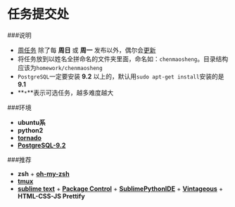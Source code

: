 任务提交处
==========

###说明
 * [周任务](https://github.com/Sicun/homework/blob/master/task.rst) 除了每 __周日__ 或 __周一__ 发布以外，偶尔会[更新](https://github.com/Sicun/homework/commits/master/task.rst)
 * 将任务放到以姓名全拼命名的文件夹里面，命名如：`chenmaosheng`。目录结构应该为`homework/chenmaosheng`
 * `PostgreSQL`一定要安装 __9.2__ 以上的，默认用`sudo apt-get install`安装的是 __9.1__
 * **`*`**表示可选任务，越多难度越大


###环境
 * __ubuntu系__  
 * __python2__  
 * __[tornado](https://github.com/facebook/tornado)__
 * __[PostgreSQL-9.2](http://www.postgresql.org/)__

###推荐
 * __zsh__ + __[oh-my-zsh](https://github.com/robbyrussell/oh-my-zsh)__  
 * __[tmux](https://github.com/ThomasAdam/tmux)__     
 * __[sublime text](http://www.sublimetext.com/)__ + __[Package Control](https://sublime.wbond.net/installation)__ + __[SublimePythonIDE](https://github.com/JulianEberius/SublimePythonIDE)__ + __[Vintageous](https://github.com/guillermooo/Vintageous)__ + __HTML-CSS-JS Prettify__  


